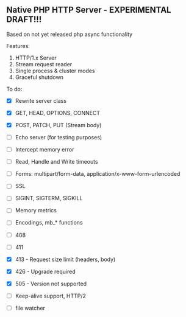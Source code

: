 Native PHP HTTP Server - EXPERIMENTAL DRAFT!!!
---
Based on not yet released php async functionality

Features:
1. HTTP/1.x Server
2. Stream request reader
2. Single process & cluster modes
3. Graceful shutdown

To do:
- [X] Rewrite server class
- [X] GET, HEAD, OPTIONS, CONNECT
- [X] POST, PATCH, PUT (Stream body)
- [ ] Echo server (for testing purposes)
- [ ] Intercept memory error
- [ ] Read, Handle and Write timeouts
- [ ] Forms: multipart/form-data, application/x-www-form-urlencoded
- [ ] SSL
- [ ] SIGINT, SIGTERM, SIGKILL
- [ ] Memory metrics

- [ ] Encodings, mb_* functions

- [ ] 408
- [ ] 411
- [X] 413 - Request size limit (headers, body)
- [X] 426 - Upgrade required
- [X] 505 - Version not supported

- [ ] Keep-alive support, HTTP/2
- [ ] file watcher


